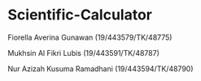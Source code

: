 ﻿# Scientific-Calculator
Fiorella Averina Gunawan (19/443579/TK/48775)

Mukhsin Al Fikri Lubis (19/443591/TK/48787)

Nur Azizah Kusuma Ramadhani (19/443594/TK/48790)
